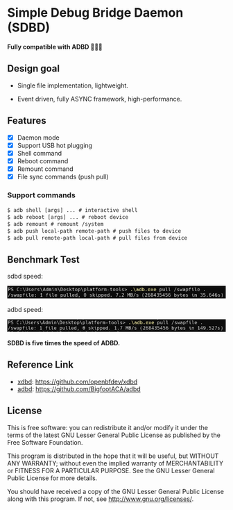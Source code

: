 # Simple Debug Bridge Daemon (SDBD)

**Fully compatible with ADBD 🥳🥳🥳**

## Design goal

- Single file implementation, lightweight.

- Event driven, fully ASYNC framework, high-performance.

## Features

- [x] Daemon mode
- [x] Support USB hot plugging
- [x] Shell command
- [x] Reboot command
- [x] Remount command
- [x] File sync commands (push pull)

### Support commands

```shell
$ adb shell [args] ... # interactive shell
$ adb reboot [args] ... # reboot device
$ adb remount # remount /system
$ adb push local-path remote-path # push files to device
$ adb pull remote-path local-path # pull files from device
```

## Benchmark Test

sdbd speed:

![sdbd-speed](./docs/sdbd-speed.png)

adbd speed:

![adbd-speed](./docs/adbd-speed.png)

**SDBD is five times the speed of ADBD.**

## Reference Link

- [xdbd](https://github.com/openbfdev/xdbd): https://github.com/openbfdev/xdbd
- [adbd](https://github.com/BigfootACA/adbd): https://github.com/BigfootACA/adbd

## License

This is free software: you can redistribute it and/or modify it under the terms of the latest GNU Lesser General Public License as published by the Free Software Foundation.

This program is distributed in the hope that it will be useful, but WITHOUT ANY WARRANTY; without even the implied warranty of MERCHANTABILITY or FITNESS FOR A PARTICULAR PURPOSE. See the GNU Lesser General Public License for more details.

You should have received a copy of the GNU Lesser General Public License along with this program. If not, see http://www.gnu.org/licenses/.

